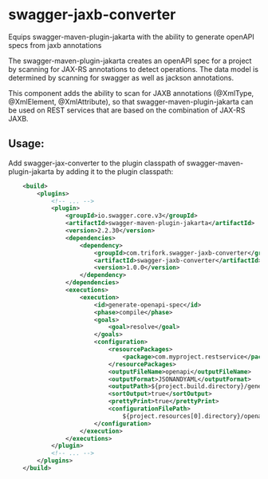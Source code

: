 # swagger-jaxb-converter
Equips swagger-maven-plugin-jakarta with the ability to generate openAPI specs from jaxb annotations

The swagger-maven-plugin-jakarta creates an openAPI spec for a project by scanning for JAX-RS annotations to detect operations. The data model is determined by scanning for swagger as well as jackson annotations. 

This component adds the ability to scan for JAXB annotations (@XmlType, @XmlElement, @XmlAttribute), so that swagger-maven-plugin-jakarta can be used on REST services that are based on the combination of JAX-RS JAXB. 

## Usage: 

Add swagger-jax-converter to the plugin classpath of swagger-maven-plugin-jakarta by adding it to the plugin classpath: 

```xml
    <build>
        <plugins>
            <!-- ... -->
            <plugin>
                <groupId>io.swagger.core.v3</groupId>
                <artifactId>swagger-maven-plugin-jakarta</artifactId>
                <version>2.2.30</version>
                <dependencies>
                    <dependency>
                        <groupId>com.trifork.swagger-jaxb-converter</groupId>
                        <artifactId>swagger-jaxb-converter</artifactId>
                        <version>1.0.0</version>
                    </dependency>
                </dependencies>
                <executions>
                    <execution>
                        <id>generate-openapi-spec</id>
                        <phase>compile</phase>
                        <goals>
                            <goal>resolve</goal>
                        </goals>
                        <configuration>
                            <resourcePackages>
                                <package>com.myproject.restservice</package>
                            </resourcePackages>
                            <outputFileName>openapi</outputFileName>
                            <outputFormat>JSONANDYAML</outputFormat>
                            <outputPath>${project.build.directory}/generated-sources/openapi</outputPath>
                            <sortOutput>true</sortOutput>
                            <prettyPrint>true</prettyPrint>
                            <configurationFilePath>
                                ${project.resources[0].directory}/openapi-conf.yaml</configurationFilePath>
                        </configuration>
                    </execution>
                </executions>
            </plugin>
            <!-- ... -->
        </plugins>
    </build>
```
